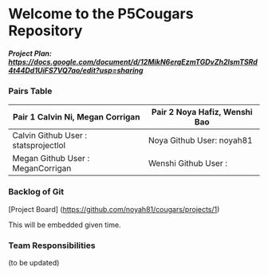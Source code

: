 # Welcome to the P5Cougars Repository
 
##### Project Plan: https://docs.google.com/document/d/12MikN6erqEzmTGDvZh2lsmTSRd4t44Dd1UiFS7VQ7ao/edit?usp=sharing


### Pairs Table

| Pair 1 Calvin Ni, Megan Corrigan  | Pair 2 Noya Hafiz, Wenshi Bao |
| ------------- | ------------- |
| Calvin Github User : statsprojectlol | Noya Github User: noyah81  |
| Megan  Github User : MeganCorrigan | Wenshi Github User : | 





### Backlog of Git

[Project Board] (https://github.com/noyah81/cougars/projects/1)

This will be embedded given time.


### **Team Responsibilities**

(to be updated)
